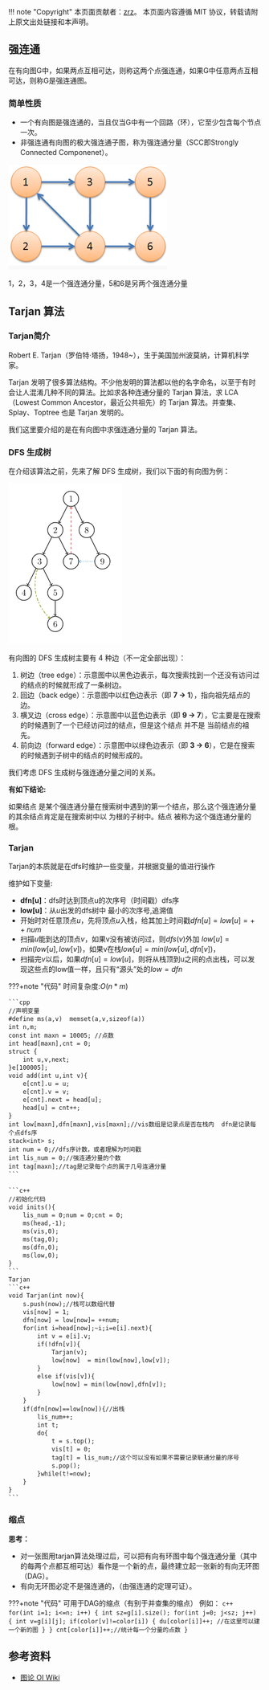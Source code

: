 !!! note "Copyright"
    本页面贡献者：[zrz](https://github.com/BehindShadow)。
    本页面内容遵循 MIT 协议，转载请附上原文出处链接和本声明。

## 强连通

在有向图G中，如果两点互相可达，则称这两个点强连通，如果G中任意两点互相可达，则称G是强连通图。

### 简单性质
- 一个有向图是强连通的，当且仅当G中有一个回路（环），它至少包含每个节点一次。
- 非强连通有向图的极大强连通子图，称为强连通分量（SCC即Strongly Connected Componenet）。

![](./img/SCC1.png)

1，2，3，4是一个强连通分量，5和6是另两个强连通分量


## Tarjan 算法

### Tarjan简介
Robert E. Tarjan（罗伯特·塔扬，1948~），生于美国加州波莫纳，计算机科学家。

Tarjan 发明了很多算法结构。不少他发明的算法都以他的名字命名，以至于有时会让人混淆几种不同的算法。比如求各种连通分量的 Tarjan 算法，求 LCA（Lowest Common Ancestor，最近公共祖先）的 Tarjan 算法。并查集、Splay、Toptree 也是 Tarjan 发明的。

我们这里要介绍的是在有向图中求强连通分量的 Tarjan 算法。

### DFS 生成树

在介绍该算法之前，先来了解 DFS 生成树，我们以下面的有向图为例：

![](./img/SCC2.png)

有向图的 DFS 生成树主要有 4 种边（不一定全部出现）：

1. 树边（tree edge）：示意图中以黑色边表示，每次搜索找到一个还没有访问过的结点的时候就形成了一条树边。
2. 回边（back edge）：示意图中以红色边表示（即 **7 -> 1**），指向祖先结点的边。
3. 横叉边（cross edge）：示意图中以蓝色边表示（即 **9 -> 7**），它主要是在搜索的时候遇到了一个已经访问过的结点，但是这个结点 并不是 当前结点的祖先。
4. 前向边（forward edge）：示意图中以绿色边表示（即 **3 -> 6**），它是在搜索的时候遇到子树中的结点的时候形成的。

我们考虑 DFS 生成树与强连通分量之间的关系。

**有如下结论:**

如果结点  是某个强连通分量在搜索树中遇到的第一个结点，那么这个强连通分量的其余结点肯定是在搜索树中以  为根的子树中。结点  被称为这个强连通分量的根。


### Tarjan

Tarjan的本质就是在dfs时维护一些变量，并根据变量的值进行操作

维护如下变量:

- **dfn[u]**：dfs时达到顶点u的次序号（时间戳）dfs序
- **low[u]**：从$u$出发的dfs树中 最小的次序号,追溯值
- 开始时对任意顶点$u$，先将顶点$u$入栈，给其加上时间戳$dfn[u]=low[u]=++num$
- 扫描$u$能到达的顶点$v$，如果v没有被访问过，则$dfs(v)$外加 $low[u]=min(low[u],low[v])$，如果v在栈$low[u]=min(low[u],dfn[v])$，
- 扫描完$v$以后，如果$dfn[u]=low[u]$，则将从栈顶到u之间的点出栈，可以发现这些点的low值一样，且只有“源头”处的$low = dfn$


???+note "代码"
    时间复杂度:$O(n*m)$

    ```cpp
    //声明变量
    #define ms(a,v)  memset(a,v,sizeof(a))
    int n,m;
    const int maxn = 10005; //点数
    int head[maxn],cnt = 0;
    struct {
        int u,v,next;
    }e[100005];
    void add(int u,int v){
        e[cnt].u = u;
        e[cnt].v = v;
        e[cnt].next = head[u];
        head[u] = cnt++;
    }
    int low[maxn],dfn[maxn],vis[maxn];//vis数组是记录点是否在栈内  dfn是记录每个点dfs序
    stack<int> s;
    int num = 0;//dfs序计数，或者理解为时间戳 
    int lis_num = 0;//强连通分量的个数 
    int tag[maxn];//tag是记录每个点的属于几号连通分量
    ```

    ```c++
    //初始化代码
    void inits(){
        lis_num = 0;num = 0;cnt = 0;
        ms(head,-1);
        ms(vis,0);
        ms(tag,0);
        ms(dfn,0);
        ms(low,0);
    }
    ```
    Tarjan
    ```c++
    void Tarjan(int now){
        s.push(now);//栈可以数组代替
        vis[now] = 1;
        dfn[now] = low[now]= ++num;
        for(int i=head[now];~i;i=e[i].next){
            int v = e[i].v;
            if(!dfn[v]){
                Tarjan(v);
                low[now]  = min(low[now],low[v]);
            }
            else if(vis[v]){
                low[now] = min(low[now],dfn[v]);
            }
        }
        if(dfn[now]==low[now]){//出栈
            lis_num++;
            int t;
            do{
                t = s.top();
                vis[t] = 0;
                tag[t] = lis_num;//这个可以没有如果不需要记录联通分量的序号
                s.pop();	
            }while(t!=now);
        }
    }
    ```
### 缩点

**思考：**

- 对一张图用tarjan算法处理过后，可以把有向有环图中每个强连通分量（其中的每两个点都互相可达）看作是一个新的点，最终建立起一张新的有向无环图（DAG）。
- 有向无环图必定不是强连通的，（由强连通的定理可证）。

???+note "代码"
    可用于DAG的缩点（有别于并查集的缩点）
    例如：
    ```c++
    for(int i=1; i<=n; i++)
    {
        int sz=g[i].size();
        for(int j=0; j<sz; j++)
        {
            int v=g[i][j];
            if(color[v]!=color[i])
            {
                du[color[i]]++;
                //在这里可以建一个新的图
            }
        }
        cnt[color[i]]++;//统计每一个分量的点数
    }
    ```

## 参考资料
- [图论 OI Wiki](https://oi-wiki.org/graph/mst/)